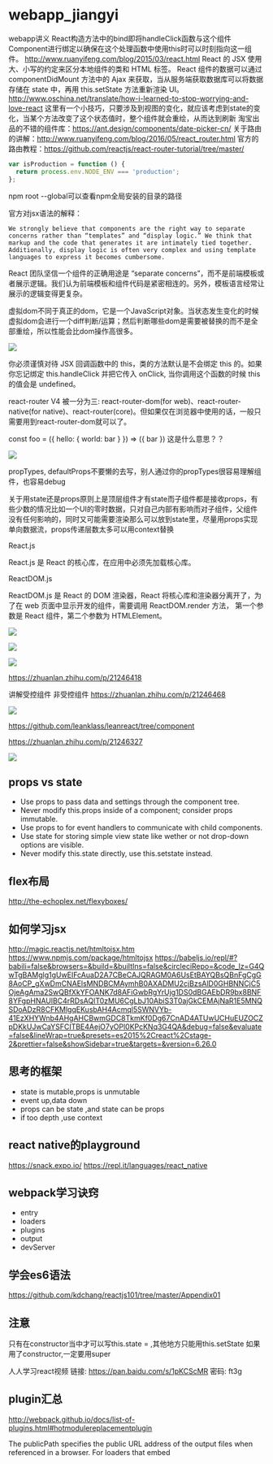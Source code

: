 # webapp_jiangyi
webapp讲义
React构造方法中的bind即将handleClick函数与这个组件Component进行绑定以确保在这个处理函数中使用this时可以时刻指向这一组件。
http://www.ruanyifeng.com/blog/2015/03/react.html
React 的 JSX 使用大、小写的约定来区分本地组件的类和 HTML 标签。
React 组件的数据可以通过 componentDidMount 方法中的 Ajax 来获取，当从服务端获取数据库可以将数据存储在 state 中，再用 this.setState 方法重新渲染 UI。
http://www.oschina.net/translate/how-i-learned-to-stop-worrying-and-love-react
这里有一个小技巧，只要涉及到视图的变化，就应该考虑到state的变化，当某个方法改变了这个状态值时，整个组件就会重绘，从而达到刷新
淘宝出品的不错的组件库：https://ant.design/components/date-picker-cn/
关于路由的讲解：http://www.ruanyifeng.com/blog/2016/05/react_router.html
官方的路由教程：https://github.com/reactjs/react-router-tutorial/tree/master/


```javascript
var isProduction = function () {
  return process.env.NODE_ENV === 'production';
};
```

npm root --global可以查看npm全局安装的目录的路径


官方对jsx语法的解释：
```
We strongly believe that components are the right way to separate concerns rather than “templates” and “display logic.” We think that markup and the code that generates it are intimately tied together. Additionally, display logic is often very complex and using template languages to express it becomes cumbersome.

```

React 团队坚信一个组件的正确用途是 “separate concerns”，而不是前端模板或者展示逻辑。我们认为前端模板和组件代码是紧密相连的。另外，模板语言经常让展示的逻辑变得更复杂。

虚拟dom不同于真正的dom，它是一个JavaScript对象。当状态发生变化的时候虚拟dom会进行一个diff判断/运算；然后判断哪些dom是需要被替换的而不是全部重绘，所以性能会比dom操作高很多。

![](http://images2015.cnblogs.com/blog/605230/201706/605230-20170603132438274-1646294214.png)

你必须谨慎对待 JSX 回调函数中的 this，类的方法默认是不会绑定 this 的。如果你忘记绑定 this.handleClick 并把它传入 onClick, 当你调用这个函数的时候 this 的值会是 undefined。





react-router V4 被一分为三: react-router-dom(for web)、react-router-native(for native)、react-router(core)。但如果仅在浏览器中使用的话，一般只需要用到react-router-dom就可以了。


const foo = ({ hello: { world: bar } }) => ({ bar }) 这是什么意思？？

![](https://pic3.zhimg.com/dfee38183aed0b1058da9d6317a4e976_b.png)


propTypes, defaultProps不要懒的去写，别人通过你的propTypes很容易理解组件，也容易debug

关于用state还是props原则上是顶层组件才有state而子组件都是接收props，有些少数的情况比如一个UI的零时数据，只对自己内部有影响而对子组件，父组件没有任何影响的，同时又可能需要渲染那么可以放到state里，尽量用props实现单向数据流，props传递层数太多可以用context替换

React.js

React.js 是 React 的核心库，在应用中必须先加载核心库。

ReactDOM.js

ReactDOM.js 是 React 的 DOM 渲染器，React 将核心库和渲染器分离开了，为了在 web 页面中显示开发的组件，需要调用 ReactDOM.render 方法， 第一个参数是 React 组件，第二个参数为 HTMLElement。


![](https://pic4.zhimg.com/cbdba5d7d12c05e379cbac608f16e6d3_b.png)

![](https://pic4.zhimg.com/808767a118831a948be8e36329fad30b_b.png)

![](https://pic3.zhimg.com/a91da7a9714bf46c8ff46f53881db696_r.png)


https://zhuanlan.zhihu.com/p/21246418

讲解受控组件 非受控组件 https://zhuanlan.zhihu.com/p/21246468


![](https://pic2.zhimg.com/51d186cddc18d929e5329c1d6cd206a1_b.png)

https://github.com/leanklass/leanreact/tree/component

https://zhuanlan.zhihu.com/p/21246327

![](https://unbug.gitbooks.io/react-native-training/content/QQ20160627-0.png)


## props vs state
- Use props to pass data and settings through the component tree.
- Never modify this.props inside of a component; consider props immutable.
- Use props to for event handlers to communicate with child components.
- Use state for storing simple view state like wether or not drop-down options are visible.
- Never modify this.state directly, use this.setstate instead.

## flex布局
http://the-echoplex.net/flexyboxes/

## 如何学习jsx
http://magic.reactjs.net/htmltojsx.htm
https://www.npmjs.com/package/htmltojsx
https://babeljs.io/repl/#?babili=false&browsers=&build=&builtIns=false&circleciRepo=&code_lz=G4QwTgBAMglg1gUwEIFcAuaD2A7CBeCAJQRAGM0A6UsEtBAYQBsQBnFgCgG8AoCP_gXwDmCNAElsMNDBCMAymhB0AXADMU2cjBzsAlD0GHBNNCjC5OjeAgAma2SwQBfXkYFOANK7d8AFiGwbRgYrUjg1DS0dBGAEbDR9bx8BNF8YFgpHNAUlBC4rRDsAQlT0zMU6CgLbJ10AbiS3T0ajGkCEMAjNaR1E5MNQSDoADzR8CFKMlgqEKusbAH4Acmql5SWNVYb-41EzXHYWnb4AHgAHCBwmGDC8TkmKf0Dg67CnAD4ATUwUCHuEUZOCZpDKkUJwCaYSFCITBE4AejO7yOPl0KPcKNq3G4QA&debug=false&evaluate=false&lineWrap=true&presets=es2015%2Creact%2Cstage-2&prettier=false&showSidebar=true&targets=&version=6.26.0


## 思考的框架
- state is mutable,props is unmutable
- event up,data down
- props can be state ,and state can be props
- if too depth ,use context 

## react native的playground
https://snack.expo.io/
https://repl.it/languages/react_native

## webpack学习诀窍
- entry
- loaders
- plugins
- output
- devServer

## 学会es6语法
https://github.com/kdchang/reactjs101/tree/master/Appendix01

## 注意
只有在constructor当中才可以写this.state = ,其他地方只能用this.setState
如果用了constructor,一定要用super


人人学习react视频
链接: https://pan.baidu.com/s/1pKCScMR 密码: ft3g

## plugin汇总
http://webpack.github.io/docs/list-of-plugins.html#hotmodulereplacementplugin

The publicPath specifies the public URL address of the output files when referenced in a browser. For loaders that embed <script> or <link> tags or reference assets like images, publicPath is used as the href or url() to the file when it’s different than their location on disk (as specified by path)


Windows paths
webpack expects absolute paths for many config options. __dirname + "/app/folder" is wrong, because windows uses \ as path separator. This breaks some stuff.

Use the correct separators. I.e. path.resolve(__dirname, "app/folder") or path.join(__dirname, "app", "folder").

![](http://jellybellydev.github.io/webpack-presentation/img/do-you-want-to-know-more.gif)


对devtool的理解：eval-source-map 适合开发，source-map 适合线上环境

defaultValue 属性而不是 value,htmlFor而不是for,className而不是class

context举例 https://doc.react-china.org/react/docs/context.html
![](https://segmentfault.com/img/remote/1460000006831823?w=278&h=300)


## 预习资料
```html
<!DOCTYPE html>
<html lang="en">
<head>
    <meta charset="UTF-8">
    <meta name="viewport" content="width=device-width, initial-scale=1.0">
    <meta http-equiv="X-UA-Compatible" content="ie=edge">
    <title>Document</title>
</head>
<body>
    <div id="reactContainer"></div>
    <script src="./common/react.js"></script>
    <script src="./common/react-dom.js"></script>
    <script>
        var HelloComponent =React.createClass({
            render:function(){
                return React.createElement('h1',null,'Hello world');
            }
        });
 
        ReactDOM.render(
            React.createElement(HelloComponent,null),
            document.getElementById('reactContainer')
        )
    </script>
</body>
</html>
```
---> 太啰嗦了 ---> jsx --> 虽然看起来比较不习惯，但是代码更好看懂了 
jsx--> 单向数据流 --> 

如何理解单向数据流 
　　在React中，数据的流向是单向的——从父节点传递到子节点，因为组件是简单而且易于把握的，他们只需从父节点获取props渲染即可，如果顶层组件的某个prop改变饿了，React会递归的向下便利整棵组件树，重新渲染所有使用这个属性
  
  
 ## 理解生命周期小案例
 ```html
<!DOCTYPE html>
<html lang="en">
<head>
    <meta charset="UTF-8">
    <meta name="viewport" content="width=device-width, initial-scale=1.0">
    <meta http-equiv="X-UA-Compatible" content="ie=edge">
    <title>生命周期案例</title>
    <script src="./common/react.js"></script>
    <script src="./common/react-dom.js"></script>
    <script src="http://cdn.bootcss.com/babel-core/5.8.38/browser.min.js"></script>
</head>
<body>
    <div id="demo"></div>
    <script type="text/babel">
      var Hello = React.createClass({
          getInitialState:function(){
              return {
                  opacity:1.0
              }
          },
          componentDidMount: function () {
            setInterval(function () {
                var opacity = this.state.opacity;
                opacity -= .05;
                if (opacity < 0.1) {
                    opacity = 1.0;
                }
                this.setState({
                    opacity: opacity
                });
                }.bind(this), 100);
          },

          render:function(){
              return (
                  <div style={{opacity:this.state.opacity}}>
                       <h2>Hello {this.props.name}</h2> 
                  </div>
              )
          }
      });
      ReactDOM.render(
          <Hello name="world"/>,
          document.getElementById('demo')
      )
    </script>
</body>
</html>
```


```ljsx
const title = <h1>React Learning</h1>
```

![](https://yubolun.com/wp-content/uploads/2017/08/React-Lifecycle.png)

![](https://pic3.zhimg.com/v2-97606d1cd5f055887a9735f414dbe002_b.jpg)

## 为什么要把css用模块化的方式引入
- 去除写死的代码：当一个JS组件不再被代码引入到项目中，对应的CSS也不会被引入进来。而最终打包后的结果也只会包含那些被引用的部分。
- CSS模块：由于全局CSS命名空间的存在，使得改变CSS后是否有副作用不得而知。CSS模块默认情况下将CSS设成本地，并显示你在Javascript中可以引用的唯一类名。

想象我们的界面是一段动画，React可以让我们把动画切分成一帧一帧的片段，我们只需要关注其中某个片段，以及片段有哪些变化，至于怎么变化，过程如何，React可以自动帮我们处理

![](http://p0.qhimg.com/t01f27a564f7933eda2.png)

对cors的理解：http://www.ruanyifeng.com/blog/2016/04/cors.html


componentDidMount
常用来在组件加载完毕后 网络请求数据是使用
componentWillUnmount
组件死的时候调用，一般用来清除监听之类的
componentWillReceiveProps
传入新的props是调用

![](https://segmentfault.com/img/bVUaxs?w=380&h=670)

# 对于 webpack 3
npm install --save-dev extract-text-webpack-plugin
# 对于 webpack 2
npm install --save-dev extract-text-webpack-plugin@2.1.2
# 对于 webpack 1
npm install --save-dev extract-text-webpack-plugin@1.0.1

